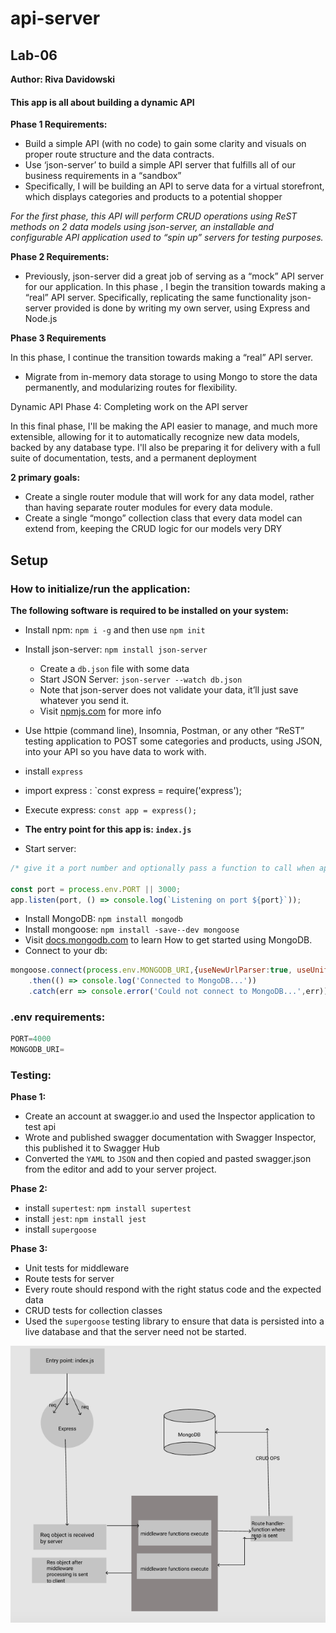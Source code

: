 # api-server
## Lab-06

**Author: Riva Davidowski**

#### This app is all about building a dynamic API

**Phase 1 Requirements:**

- Build a simple API (with no code) to gain some clarity and visuals on proper route structure and the data contracts.
- Use ‘json-server’ to build a simple API server that fulfills all of our business requirements in a “sandbox”
- Specifically, I will be building an API to serve data for a virtual storefront, which displays categories and products to a potential shopper

*For the first phase, this API will perform CRUD operations using ReST methods on 2 data models using json-server, an installable and configurable API application used to “spin up” servers for testing purposes.*

**Phase 2 Requirements:**

- Previously,  json-server did a great job of serving as a “mock” API server for our application. In this phase , I begin the transition towards making a “real” API server. Specifically, replicating the same functionality json-server provided is done by writing my own server, using Express and Node.js

**Phase 3 Requirements**

In this phase, I continue the transition towards making a “real” API server.
- Migrate from in-memory data storage to using Mongo to store the data permanently, and modularizing routes for flexibility.

Dynamic API Phase 4: Completing work on the API server

In this final phase, I'll be making the API easier to manage, and much more extensible, allowing for it to automatically recognize new data models, backed by any database type. I'll also be preparing it for delivery with a full suite of documentation, tests, and a permanent deployment

**2 primary goals:**

- Create a single router module that will work for any data model, rather than having separate router modules for every data module.
- Create a single “mongo” collection class that every data model can extend from, keeping the CRUD logic for our models very DRY


## Setup

### How to initialize/run the application:
**The following software is required to be installed on your system:**

- Install npm: `npm i -g` and then use  `npm init`
- Install json-server: `npm install json-server`
    - Create a `db.json` file with some data
    - Start JSON Server: `json-server --watch db.json`
    - Note that json-server does not validate your data, it’ll just save whatever you send it.
    - Visit [npmjs.com](https://www.npmjs.com/package/json-server) for more info
- Use httpie (command line), Insomnia, Postman, or any other “ReST” testing application to POST some categories and products, using JSON, into your API so you have data to work with.
- install `express`
- import express : `const express = require('express');
- Execute express: `const app = express();`

- **The entry point for this app is: `index.js`**
- Start server:

```javascript
/* give it a port number and optionally pass a function to call when app starts listening on given port*/

const port = process.env.PORT || 3000;
app.listen(port, () => console.log(`Listening on port ${port}`));
```

- Install MongoDB: `npm install mongodb`
- Install mongoose: `npm install -save--dev mongoose`
- Visit [docs.mongodb.com](https://docs.mongodb.com/manual/tutorial/getting-started/) to learn How to get started using MongoDB.
- Connect to your db:

```javascript
mongoose.connect(process.env.MONGODB_URI,{useNewUrlParser:true, useUnifiedTopology: true} )
    .then(() => console.log('Connected to MongoDB...'))
    .catch(err => console.error('Could not connect to MongoDB...',err));
```

### .env requirements:

```javascript
PORT=4000
MONGODB_URI=
```

### Testing:

**Phase 1:**

- Create an account at swagger.io and used the Inspector application to test api
- Wrote and published swagger documentation with Swagger Inspector, this published it to Swagger Hub
- Converted the `YAML` to `JSON` and then copied and pasted swagger.json from the editor and add to your server project.

**Phase 2:**

- install `supertest`: `npm install supertest`
- install `jest`: `npm install jest`
- install `supergoose`

**Phase 3:**

- Unit tests for  middleware
- Route tests for  server
- Every route should respond with the right status code and the expected data
- CRUD tests for  collection classes
- Used the `supergoose` testing library to ensure that data is persisted into a live database and that the server need not be started.


![UML](UML.png)

